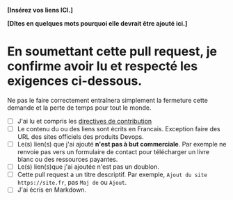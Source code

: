 <!-- Please fill in the **bold** fields, submit the pull request and tick the checkboxes. DO NOT SUBMIT ANYTHING IF YOU FAIL ANY OF THIS RULES -->

**[Insérez vos liens ICI.]**

**[Dîtes en quelques mots pourquoi elle devrait être ajouté ici.]**

# En soumettant cette pull request, je confirme avoir lu et respecté les exigences ci-dessous.

Ne pas le faire correctement entraînera simplement la fermeture cette demande
et la perte de temps pour tout le monde.

- [ ] J'ai lu et compris les [directives de contribution](https://github.com/stephrobert/awesome-french-devops/blob/main/README.md#10-contribuer)
- [ ] Le contenu du ou des liens sont écrits en Francais. Exception faire des
  URL des sites officiels des produits Devops.
- [ ] Le(s) lien(s) que j'ai ajouté **n'est pas à but commerciale**. Par exemple
  ne renvoie pas vers un formulaire de contact pour télécharger un livre blanc
  ou des ressources payantes.
- [ ] Le(s) lien(s)que j'ai ajoutée n'est pas un doublon.
- [ ] Cette pull request a un titre descriptif. Par exemple, `Ajout du site https://site.fr`, pas `Maj de` ou `Ajout`.
- [ ] J'ai écris en Markdown.
